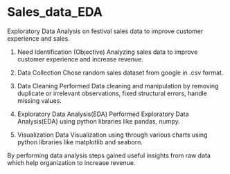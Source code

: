 # Sales_data_EDA
Exploratory Data Analysis on festival sales data to improve customer experience and sales.

1. Need Identification (Objective)
Analyzing sales data to improve customer experience and increase revenue.

2. Data Collection
Chose random sales dataset from google in .csv format.

3. Data Cleaning
Performed Data cleaning and manipulation by removing duplicate or irrelevant observations, fixed structural errors, handle missing values.

4. Exploratory Data Analysis(EDA)
Performed Exploratory Data Analysis(EDA) using python libraries like pandas, numpy.

5. Visualization
Data Visualization using through various charts using python libraries like matplotlib and seaborn.

By performing data analysis steps gained useful insights from raw data which help organization to increase revenue.

